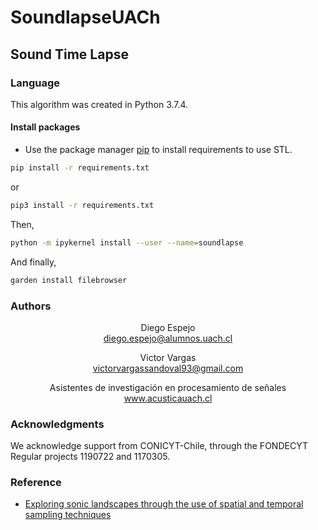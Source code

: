 # SoundlapseUACh 

## Sound Time Lapse



### Language
This algorithm was created in Python 3.7.4.

#### Install packages
- Use the package manager [pip](https://pip.pypa.io/en/stable/) to install requirements to use STL.

```bash
pip install -r requirements.txt  
```
or 
```bash
pip3 install -r requirements.txt  
```
Then,

```bash
python -m ipykernel install --user --name=soundlapse
```

And finally,

```bash
garden install filebrowser
```

### Authors
<p style="text-align:center">Diego Espejo <br>
<a href="mailto:diego.es
         pejo@alumnos.uach.cl">diego.espejo@alumnos.uach.cl</a><br>
<p style="text-align:center">Victor Vargas <br>
<a href="mailto:victorvargassandoval93@gmail.com">victorvargassandoval93@gmail.com</a><br>
<p style="text-align:center">Asistentes de investigación en procesamiento de señales <br>
<a href="http://www.acusticauach.cl">www.acusticauach.cl</a><br>

### Acknowledgments
We acknowledge support from CONICYT-Chile, through the FONDECYT Regular projects 1190722 and 1170305.

### Reference

- [Exploring sonic landscapes through the use of spatial and temporal sampling techniques](https://www.scopus.com/inward/record.uri?eid=2-s2.0-85040057168&partnerID=40&md5=143d58cf39b10da959a9b46660aa7984)
